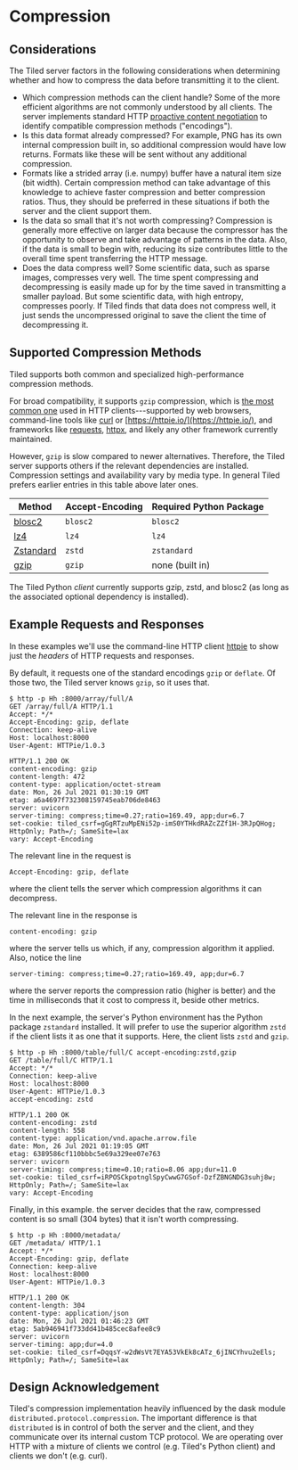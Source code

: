 # Compression

## Considerations

The Tiled server factors in the following considerations when
determining whether and how to compress the data before transmitting it
to the client.

* Which compression methods can the client handle? Some of the more
  efficient algorithms are not commonly understood by all clients.
  The server implements standard HTTP
  [proactive content negotiation](https://developer.mozilla.org/en-US/docs/Web/HTTP/Content_negotiation)
  to identify compatible compression methods ("encodings").
* Is this data format already compressed? For example, PNG has its own internal
  compression built in, so additional compression would have low returns.
  Formats like these will be sent without any additional compression.
* Formats like a strided array (i.e. numpy) buffer have a natural item
  size (bit width). Certain compression method can take advantage of this
  knowledge to achieve faster compression and better compression ratios. Thus,
  they should be preferred in these situations if both the server and the
  client support them.
* Is the data so small that it's not worth compressing?
  Compression is generally more effective on larger data because the compressor
  has the opportunity to observe and take advantage of patterns in the data.
  Also, if the data is small to begin with, reducing its size contributes little
  to the overall time spent transferring the HTTP message.
* Does the data compress well? Some scientific data, such as sparse images,
  compresses very well. The time spent compressing and decompressing is
  easily made up for by the time saved in transmitting a smaller payload. But
  some scientific data, with high entropy, compresses poorly. If Tiled finds
  that data does not compress well, it just sends the uncompressed original to
  save the client the time of decompressing it.

## Supported Compression Methods

Tiled supports both common and specialized high-performance compression methods.

For broad compatibility, it supports `gzip` compression, which is
[the most common one](https://developer.mozilla.org/en-US/docs/Web/HTTP/Compression)
used in HTTP clients---supported by web browsers, command-line tools like
[curl](https://curl.se/) or [https://httpie.io/](https://httpie.io/), and
frameworks like [requests](https://docs.python-requests.org/),
[httpx](https://www.python-httpx.org/), and likely any other framework currently
maintained.

However, `gzip` is slow compared to newer alternatives. Therefore, the Tiled
server supports others if the relevant dependencies are installed. Compression
settings and availability vary by media type. In general Tiled prefers earlier
entries in this table above later ones.

| Method                                                           | Accept-Encoding | Required Python Package |
| ---------------------------------------------------------------- | --------------- | ----------------------- |
| [blosc2](https://www.blosc.org/)                                 | `blosc2`        | `blosc2`                |
| [lz4](https://en.wikipedia.org/wiki/LZ4_(compression_algorithm)) | `lz4`           | `lz4`                   |
| [Zstandard](https://facebook.github.io/zstd/)                    | `zstd`          | `zstandard`             |
| [gzip](https://en.wikipedia.org/wiki/Gzip)                       | `gzip`          | none (built in)         |

The Tiled Python *client* currently supports gzip, zstd, and blosc2 (as long as
the associated optional dependency is installed).

## Example Requests and Responses

In these examples we'll use the command-line HTTP client
[httpie](https://httie.io/) to show just the *headers* of HTTP
requests and responses.

By default, it requests one of the standard encodings `gzip` or `deflate`. Of
those two, the Tiled server knows `gzip`, so it uses that.

```
$ http -p Hh :8000/array/full/A
GET /array/full/A HTTP/1.1
Accept: */*
Accept-Encoding: gzip, deflate
Connection: keep-alive
Host: localhost:8000
User-Agent: HTTPie/1.0.3

HTTP/1.1 200 OK
content-encoding: gzip
content-length: 472
content-type: application/octet-stream
date: Mon, 26 Jul 2021 01:30:19 GMT
etag: a6a4697f732308159745eab706de8463
server: uvicorn
server-timing: compress;time=0.27;ratio=169.49, app;dur=6.7
set-cookie: tiled_csrf=gGgRTzuMpENi52p-imS0YTHkdRAZcZZf1H-3RJpQHog; HttpOnly; Path=/; SameSite=lax
vary: Accept-Encoding
```

The relevant line in the request is

```
Accept-Encoding: gzip, deflate
```

where the client tells the server which compression algorithms it can decompress.

The relevant line in the response is

```
content-encoding: gzip
```

where the server tells us which, if any, compression algorithm it applied.
Also, notice the line

```
server-timing: compress;time=0.27;ratio=169.49, app;dur=6.7
```

where the server reports the compression ratio (higher is better) and the time
in milliseconds that it cost to compress it, beside other metrics.

In the next example, the server's Python environment has the Python package
`zstandard` installed. It will prefer to use the superior algorithm `zstd` if
the client lists it as one that it supports. Here, the client lists `zstd` and
`gzip`.

```
$ http -p Hh :8000/table/full/C accept-encoding:zstd,gzip
GET /table/full/C HTTP/1.1
Accept: */*
Connection: keep-alive
Host: localhost:8000
User-Agent: HTTPie/1.0.3
accept-encoding: zstd

HTTP/1.1 200 OK
content-encoding: zstd
content-length: 558
content-type: application/vnd.apache.arrow.file
date: Mon, 26 Jul 2021 01:19:05 GMT
etag: 6389586cf110bbbc5e69a329ee07e763
server: uvicorn
server-timing: compress;time=0.10;ratio=8.06 app;dur=11.0
set-cookie: tiled_csrf=iRPOSCkpotnglSpyCwwG7GSof-DzfZBNGNDG3suhj8w; HttpOnly; Path=/; SameSite=lax
vary: Accept-Encoding
```

Finally, in this example. the server decides that the raw, compressed content is
so small (304 bytes) that it isn't worth compressing.

```
$ http -p Hh :8000/metadata/
GET /metadata/ HTTP/1.1
Accept: */*
Accept-Encoding: gzip, deflate
Connection: keep-alive
Host: localhost:8000
User-Agent: HTTPie/1.0.3

HTTP/1.1 200 OK
content-length: 304
content-type: application/json
date: Mon, 26 Jul 2021 01:46:23 GMT
etag: 5ab946941f733dd41b485cec8afee8c9
server: uvicorn
server-timing: app;dur=4.0
set-cookie: tiled_csrf=DqqsY-w2dWsVt7EYA53VkEk8cATz_6jINCYhvu2eEls; HttpOnly; Path=/; SameSite=lax
```

## Design Acknowledgement

Tiled's compression implementation heavily influenced by the dask module
`distributed.protocol.compression`. The important difference is that
`distributed` is in control of both the server and the client, and they communicate
over its internal custom TCP protocol. We are operating over HTTP with a mixture
of clients we control (e.g. Tiled's Python client) and clients we don't (e.g.
curl).
